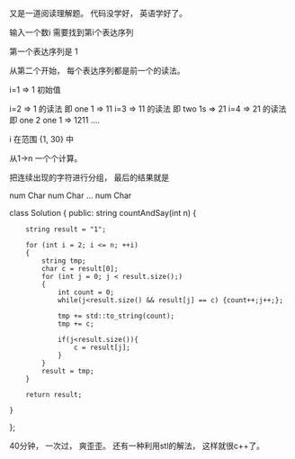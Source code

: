 


又是一道阅读理解题。 代码没学好， 英语学好了。

输入一个数i 需要找到第i个表达序列

第一个表达序列是 1

从第二个开始， 每个表达序列都是前一个的读法。 

i=1 => 1 初始值

i=2 =>  1 的读法  即 one 1 => 11
i=3 => 11 的读法 即  two 1s => 21
i=4 => 21 的读法 即  one 2 one 1 => 1211
....

i 在范围 {1, 30} 中


从1->n 一个个计算。

把连续出现的字符进行分组， 最后的结果就是

num Char num Char ... num Char

class Solution {
public:
    string countAndSay(int n) {

        string result = "1";

        for (int i = 2; i <= n; ++i)
        {
            string tmp;
            char c = result[0];
            for (int j = 0; j < result.size();)
            {
                int count = 0;
                while(j<result.size() && result[j] == c) {count++;j++;};

                tmp += std::to_string(count);
                tmp += c;

                if(j<result.size()){
                    c = result[j];
                }
            }
            result = tmp;
        }

        return result;
        
    }
};


40分钟， 一次过， 爽歪歪。
还有一种利用stl的解法， 这样就很c++了。



